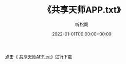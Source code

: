 ﻿---
title:  《共享天师APP.txt》
date:   2022-01-01T00:00:00+00:00
author: 听松阁
layout: post
permalink: /共享天师APP/
categories: 小说
tags: [小说]
---

点击《 [共享天师APP.txt](http://img.660000.xyz/bookstukust/book/bntxt/10/共享天师APP.txt)》进行下载